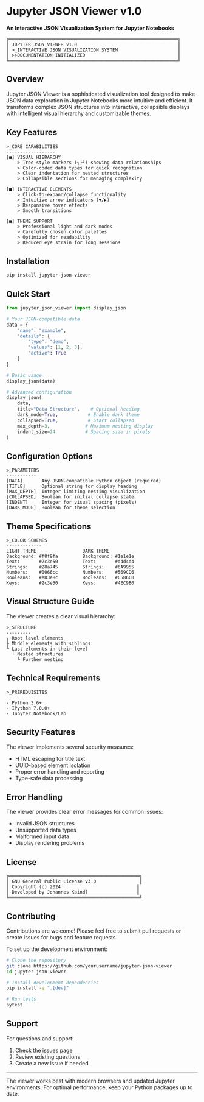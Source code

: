# Jupyter JSON Viewer v1.0
**An Interactive JSON Visualization System for Jupyter Notebooks**

```ascii
╔══════════════════════════════════════════════════════════════╗
║ JUPYTER JSON VIEWER v1.0                                     ║
║ >_INTERACTIVE JSON VISUALIZATION SYSTEM                      ║
║ >>DOCUMENTATION INITIALIZED                                  ║
╚══════════════════════════════════════════════════════════════╝
```

## Overview

Jupyter JSON Viewer is a sophisticated visualization tool designed to make JSON data exploration in Jupyter Notebooks more intuitive and efficient. It transforms complex JSON structures into interactive, collapsible displays with intelligent visual hierarchy and customizable themes.

## Key Features

```ascii
>_CORE CAPABILITIES
------------------
[■] VISUAL HIERARCHY
    > Tree-style markers (┐├┘) showing data relationships
    > Color-coded data types for quick recognition
    > Clear indentation for nested structures
    > Collapsible sections for managing complexity

[■] INTERACTIVE ELEMENTS
    > Click-to-expand/collapse functionality
    > Intuitive arrow indicators (▼/▶)
    > Responsive hover effects
    > Smooth transitions

[■] THEME SUPPORT
    > Professional light and dark modes
    > Carefully chosen color palettes
    > Optimized for readability
    > Reduced eye strain for long sessions
```

## Installation

```bash
pip install jupyter-json-viewer
```

## Quick Start

```python
from jupyter_json_viewer import display_json

# Your JSON-compatible data
data = {
    "name": "example",
    "details": {
        "type": "demo",
        "values": [1, 2, 3],
        "active": True
    }
}

# Basic usage
display_json(data)

# Advanced configuration
display_json(
    data,
    title="Data Structure",    # Optional heading
    dark_mode=True,           # Enable dark theme
    collapsed=True,           # Start collapsed
    max_depth=3,             # Maximum nesting display
    indent_size=24           # Spacing size in pixels
)
```

## Configuration Options

```ascii
>_PARAMETERS
-----------
[DATA]       Any JSON-compatible Python object (required)
[TITLE]      Optional string for display heading
[MAX_DEPTH]  Integer limiting nesting visualization
[COLLAPSED]  Boolean for initial collapse state
[INDENT]     Integer for visual spacing (pixels)
[DARK_MODE]  Boolean for theme selection
```

## Theme Specifications

```ascii
>_COLOR SCHEMES
-------------
LIGHT THEME                 DARK THEME
Background: #f8f9fa         Background: #1e1e1e
Text:       #2c3e50         Text:       #d4d4d4
Strings:    #28a745         Strings:    #6A9955
Numbers:    #0066cc         Numbers:    #569CD6
Booleans:   #e83e8c         Booleans:   #C586C0
Keys:       #2c3e50         Keys:       #4EC9B0
```

## Visual Structure Guide

The viewer creates a clear visual hierarchy:

```ascii
>_STRUCTURE
---------
┐ Root level elements
├ Middle elements with siblings
└ Last elements in their level
  └ Nested structures
    └ Further nesting
```

## Technical Requirements

```ascii
>_PREREQUISITES
------------
- Python 3.6+
- IPython 7.0.0+
- Jupyter Notebook/Lab
```

## Security Features

The viewer implements several security measures:
- HTML escaping for title text
- UUID-based element isolation
- Proper error handling and reporting
- Type-safe data processing

## Error Handling

The viewer provides clear error messages for common issues:
- Invalid JSON structures
- Unsupported data types
- Malformed input data
- Display rendering problems

## License

```ascii
╔════════════════════════════════════════════════╗
║ GNU General Public License v3.0                ║
║ Copyright (c) 2024                            ║
║ Developed by Johannes Kaindl                  ║
╚════════════════════════════════════════════════╝
```

## Contributing

Contributions are welcome! Please feel free to submit pull requests or create issues for bugs and feature requests.

To set up the development environment:

```bash
# Clone the repository
git clone https://github.com/yourusername/jupyter-json-viewer
cd jupyter-json-viewer

# Install development dependencies
pip install -e ".[dev]"

# Run tests
pytest
```

## Support

For questions and support:
1. Check the [issues page](https://github.com/yourusername/jupyter-json-viewer/issues)
2. Review existing questions
3. Create a new issue if needed

---

The viewer works best with modern browsers and updated Jupyter environments. For optimal performance, keep your Python packages up to date.